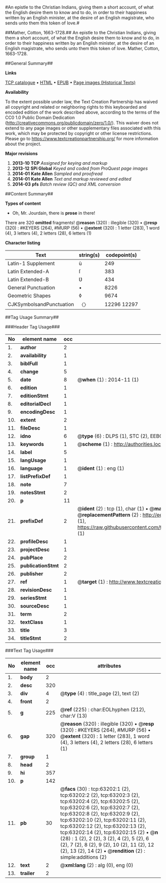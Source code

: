 #An epistle to the Christian Indians, giving them a short account, of what the English desire them to know and to do, in order to their happiness written by an English minister, at the desire of an English magistrate, who sends unto them this token of love.#

##Mather, Cotton, 1663-1728.##
An epistle to the Christian Indians, giving them a short account, of what the English desire them to know and to do, in order to their happiness written by an English minister, at the desire of an English magistrate, who sends unto them this token of love.
Mather, Cotton, 1663-1728.

##General Summary##

**Links**

[TCP catalogue](http://www.ota.ox.ac.uk/tcp/)  • 
[HTML](http://tei.it.ox.ac.uk/tcp/Texts-HTML/free/A50/A50181.html)  • 
[EPUB](http://tei.it.ox.ac.uk/tcp/Texts-EPUB/free/A50/A50181.epub) • 
[Page images (Historical Texts)](https://historicaltexts.jisc.ac.uk/eebo-12561222e)

**Availability**

To the extent possible under law, the Text Creation Partnership has waived all copyright and related or neighboring rights to this keyboarded and encoded edition of the work described above, according to the terms of the CC0 1.0 Public Domain Dedication (http://creativecommons.org/publicdomain/zero/1.0/). This waiver does not extend to any page images or other supplementary files associated with this work, which may be protected by copyright or other license restrictions. Please go to https://www.textcreationpartnership.org/ for more information about the project.

**Major revisions**

1. __2013-10__ __TCP__ *Assigned for keying and markup*
1. __2013-12__ __SPi Global__ *Keyed and coded from ProQuest page images*
1. __2014-01__ __Kate Allen__ *Sampled and proofread*
1. __2014-01__ __Kate Allen__ *Text and markup reviewed and edited*
1. __2014-03__ __pfs__ *Batch review (QC) and XML conversion*

##Content Summary##

**Types of content**

  * Oh, Mr. Jourdain, there is **prose** in there!

There are 320 **omitted** fragments! 
 @__reason__ (320) : illegible (320)  •  @__resp__ (320) : #KEYERS (264), #MURP (56)  •  @__extent__ (320) : 1 letter (283), 1 word (4), 3 letters (4), 2 letters (28), 6 letters (1)

**Character listing**


|Text|string(s)|codepoint(s)|
|---|---|---|
|Latin-1 Supplement|ù|249|
|Latin Extended-A|ſ|383|
|Latin Extended-B|Ʋ|434|
|General Punctuation|•|8226|
|Geometric Shapes|◊|9674|
|CJKSymbolsandPunctuation|〈〉|12296 12297|

##Tag Usage Summary##

###Header Tag Usage###

|No|element name|occ|attributes|
|---|---|---|---|
|1.|__author__|2||
|2.|__availability__|1||
|3.|__biblFull__|1||
|4.|__change__|5||
|5.|__date__|8| @__when__ (1) : 2014-11 (1)|
|6.|__edition__|1||
|7.|__editionStmt__|1||
|8.|__editorialDecl__|1||
|9.|__encodingDesc__|1||
|10.|__extent__|2||
|11.|__fileDesc__|1||
|12.|__idno__|6| @__type__ (6) : DLPS (1), STC (2), EEBO-CITATION (1), OCLC (1), VID (1)|
|13.|__keywords__|1| @__scheme__ (1) : http://authorities.loc.gov/ (1)|
|14.|__label__|5||
|15.|__langUsage__|1||
|16.|__language__|1| @__ident__ (1) : eng (1)|
|17.|__listPrefixDef__|1||
|18.|__note__|7||
|19.|__notesStmt__|2||
|20.|__p__|11||
|21.|__prefixDef__|2| @__ident__ (2) : tcp (1), char (1)  •  @__matchPattern__ (2) : ([0-9\-]+):([0-9IVX]+) (1), (.+) (1)  •  @__replacementPattern__ (2) : http://eebo.chadwyck.com/downloadtiff?vid=$1&page=$2 (1), https://raw.githubusercontent.com/textcreationpartnership/Texts/master/tcpchars.xml#$1 (1)|
|22.|__profileDesc__|1||
|23.|__projectDesc__|1||
|24.|__pubPlace__|2||
|25.|__publicationStmt__|2||
|26.|__publisher__|2||
|27.|__ref__|1| @__target__ (1) : http://www.textcreationpartnership.org/docs/. (1)|
|28.|__revisionDesc__|1||
|29.|__seriesStmt__|1||
|30.|__sourceDesc__|1||
|31.|__term__|2||
|32.|__textClass__|1||
|33.|__title__|3||
|34.|__titleStmt__|2||


###Text Tag Usage###

|No|element name|occ|attributes|
|---|---|---|---|
|1.|__body__|2||
|2.|__desc__|320||
|3.|__div__|4| @__type__ (4) : title_page (2), text (2)|
|4.|__front__|2||
|5.|__g__|225| @__ref__ (225) : char:EOLhyphen (212), char:V (13)|
|6.|__gap__|320| @__reason__ (320) : illegible (320)  •  @__resp__ (320) : #KEYERS (264), #MURP (56)  •  @__extent__ (320) : 1 letter (283), 1 word (4), 3 letters (4), 2 letters (28), 6 letters (1)|
|7.|__group__|1||
|8.|__head__|2||
|9.|__hi__|357||
|10.|__p__|142||
|11.|__pb__|30| @__facs__ (30) : tcp:63202:1 (2), tcp:63202:2 (2), tcp:63202:3 (2), tcp:63202:4 (2), tcp:63202:5 (2), tcp:63202:6 (2), tcp:63202:7 (2), tcp:63202:8 (2), tcp:63202:9 (2), tcp:63202:10 (2), tcp:63202:11 (2), tcp:63202:12 (2), tcp:63202:13 (2), tcp:63202:14 (2), tcp:63202:15 (2)  •  @__n__ (28) : 1 (2), 2 (2), 3 (2), 4 (2), 5 (2), 6 (2), 7 (2), 8 (2), 9 (2), 10 (2), 11 (2), 12 (2), 13 (2), 14 (2)  •  @__rendition__ (2) : simple:additions (2)|
|12.|__text__|2| @__xml:lang__ (2) : alg (0), eng (0)|
|13.|__trailer__|2||
